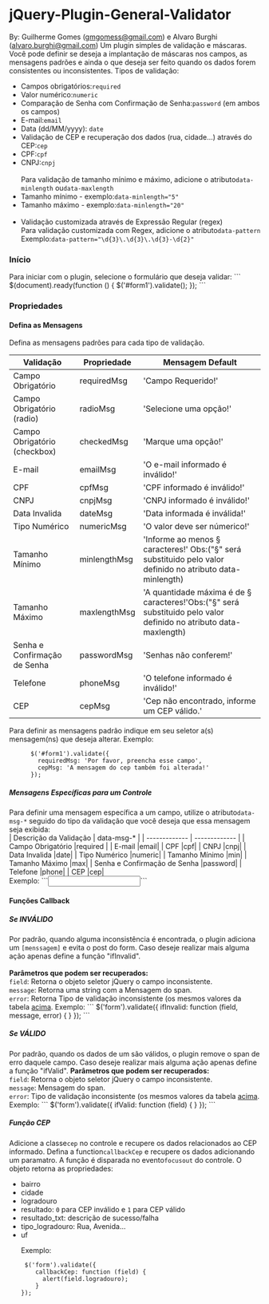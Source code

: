 jQuery-Plugin-General-Validator
===============================
By: Guilherme Gomes (gmgomess@gmail.com) e Alvaro Burghi (alvaro.burghi@gmail.com)
Um plugin simples de validação e máscaras. Você pode definir se deseja a implantação de máscaras nos campos, as mensagens padrões e ainda o que deseja ser feito quando os dados forem consistentes ou inconsistentes. Tipos de validação:
<ul>
<li>Campos obrigatórios:<code>required</code></li>
<li>Valor numérico:<code>numeric</code></li>
<li>Comparação de Senha com Confirmação de Senha:<code>password</code> (em ambos os campos)</li>
<li>E-mail:<code>email</code></li>
<li>Data (dd/MM/yyyy): <code>date</code></li>
<li>Validação de CEP e recuperação dos dados (rua, cidade...) através do CEP:<code>cep</code></li>
<li>CPF:<code>cpf</code></li>
<li>CNPJ:<code>cnpj</code></li>
<br/>
Para validação de tamanho mínimo e máximo, adicione o atributo<code>data-minlength</code> ou<code>data-maxlength</code> 
<li>Tamanho mínimo - exemplo:<code>data-minlength="5"</code></li>
<li>Tamanho máximo - exemplo:<code>data-minlength="20"</code></li>
<br/>
<li>Validação customizada através de Expressão Regular (regex)</li>
        Para validação customizada com Regex, adicione o atributo<code>data-pattern</code><br/>
        Exemplo:<code>data-pattern="\d{3}\.\d{3}\.\d{3}-\d{2}"</code>
</ul>

<h3>Início</h3>
Para iniciar com o plugin, selecione o formulário que deseja validar:
```
   $(document).ready(function () {
      $('#form1').validate();
   });
```
<h3>Propriedades</h3>
<h4>Defina as Mensagens</h4>
Defina as mensagens padrões para cada tipo de validação.<br/>

| Validação  | Propriedade | Mensagem Default |
| ------------- | ------------- | ------------- |
| Campo Obrigatório            |requiredMsg  | 'Campo Requerido!'|
| Campo Obrigatório (radio)    |radioMsg     | 'Selecione uma opção!'|
| Campo Obrigatório (checkbox) |checkedMsg| 'Marque uma opção!'|
| E-mail                       |emailMsg| 'O e-mail informado é inválido!'|
| CPF                          |cpfMsg| 'CPF informado é inválido!'|
| CNPJ                         |cnpjMsg| 'CNPJ informado é inválido!'|
| Data Invalida                |dateMsg| 'Data informada é inválida!'|
| Tipo Numérico                |numericMsg| 'O valor deve ser númerico!'|
| Tamanho Mínimo               |minlengthMsg| 'Informe ao menos § caracteres!' Obs:("§" será substituido pelo valor definido no atributo data-minlength)|
| Tamanho Máximo               |maxlengthMsg| 'A quantidade máxima é de § caracteres!'Obs:("§" será substituido pelo valor definido no atributo data-maxlength)|
| Senha e Confirmação de Senha |passwordMsg| 'Senhas não conferem!'|
| Telefone                     |phoneMsg| 'O telefone informado é inválido!'|
| CEP                          |cepMsg| 'Cep não encontrado, informe um CEP válido.'|

Para definir as mensagens padrão indique em seu seletor a(s) mensagem(ns) que deseja alterar. Exemplo:
```
      $('#form1').validate({
        requiredMsg: 'Por favor, preencha esse campo',
        cepMsg: 'A mensagem do cep também foi alterada!'
      });
```
<h5>Mensagens Específicas para um Controle</h5>
Para definir uma mensagem específica a um campo, utilize o atributo<code>data-msg-*</code> seguido do tipo da validação que você deseja que essa mensagem seja exibida:
<div id="tipo">
| Descrição da Validação | data-msg-* |
| ------------- | ------------- |
| Campo Obrigatório            |required  |
| E-mail                       |email|
| CPF                          |cpf|
| CNPJ                         |cnpj|
| Data Invalida                |date|
| Tipo Numérico                |numeric|
| Tamanho Mínimo               |min|
| Tamanho Máximo               |max|
| Senha e Confirmação de Senha |password|
| Telefone                     |phone|
| CEP                          |cep|
</div>
Exemplo:
```<input type="text" id="fone" class="required cep" data-msg-required="Preencha esse campo!!!" data-msg-cep="O CEP informado não é valido!!!" />```
<br/>

<h4>Funções Callback</h4>
<h5>Se INVÁLIDO</h5>
Por padrão, quando alguma inconsistência é encontrada, o plugin adiciona um <code><span class='error-msg'>[menssagem]</span></code> e evita o post do form. Caso deseje realizar mais alguma ação apenas define a função "ifInvalid".
<br/>
<br/>
<b>Parâmetros que podem ser recuperados:</b>
<br/>
<code>field</code>: Retorna o objeto seletor jQuery o campo inconsistente.<br/>
<code>message</code>: Retorna uma string com a Mensagem do span.<br/>
<code>error</code>: Retorna Tipo de validação inconsistente (os mesmos valores da tabela <a href="#tipo">acima</a>.
Exemplo:
```
 $('form').validate({
    ifInvalid: function (field, message, error) {
    }
});
```
<br/>
<h5>Se VÁLIDO</h5>
Por padrão, quando os dados de um são válidos, o plugin remove o span de erro daquele campo. Caso deseje realizar mais alguma ação apenas define a função "ifValid".
<b>Parâmetros que podem ser recuperados:</b>
<br/>
<code>field</code>: Retorna o objeto seletor jQuery o campo inconsistente.<br/>
<code>message</code>:  Mensagem do span.<br/>
<code>error</code>:  Tipo de validação inconsistente (os mesmos valores da tabela <a href="#tipo">acima</a>.
Exemplo:
```
 $('form').validate({
    ifValid: function (field) {
    }
});
```
<h5>Função CEP</h5>
Adicione a classe<code>cep</code> no controle e recupere os dados relacionados ao CEP informado. Defina a function<code>callbackCep</code> e recupere os dados adicionando um paramatro. A função é disparada no evento<code>focusout</code> do controle.
O objeto retorna as propriedades:
<ul>
<li>bairro</li>
<li>cidade</li>
<li>logradouro</li>
<li>resultado: <code>0</code> para CEP inválido e <code>1</code> para CEP válido</li>
<li>resultado_txt: descrição de sucesso/falha</li>
<li>tipo_logradouro: Rua, Avenida...</li>
<li>uf</li>

Exemplo:
```
 $('form').validate({
    callbackCep: function (field) {
      alert(field.logradouro);
    }
});
```
